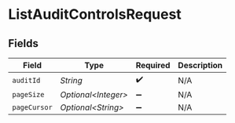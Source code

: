 # ListAuditControlsRequest


## Fields

| Field                | Type                 | Required             | Description          |
| -------------------- | -------------------- | -------------------- | -------------------- |
| `auditId`            | *String*             | :heavy_check_mark:   | N/A                  |
| `pageSize`           | *Optional\<Integer>* | :heavy_minus_sign:   | N/A                  |
| `pageCursor`         | *Optional\<String>*  | :heavy_minus_sign:   | N/A                  |